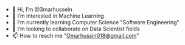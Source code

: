 - 👋 Hi, I’m @3marhussein
- 👀 I’m interested in Machine Learning
- 🌱 I’m currently learning Computer Science "Software Engineering"
- 💞️ I’m looking to collaborate on Data Scientist fields
- 📫 How to reach me "Omarhussin018@gmail.com"

<!---
3marhussein/3marhussein is a ✨ special ✨ repository because its `README.md` (this file) appears on your GitHub profile.
You can click the Preview link to take a look at your changes.
--->
